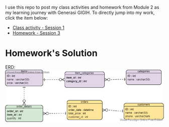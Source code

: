 I use this repo to post my class activities and homework from Module 2 as my learning journey with Generasi GIGIH. To directly jump into my work, click the item below:
* [Class activity - Session 1](./class_activity1)
* [Homework - Session 3](./homework)

# Homework's Solution
ERD:
![alt text](https://github.com/renvelvet/techclass2_yabb/blob/master/homework/images/ERD.png)